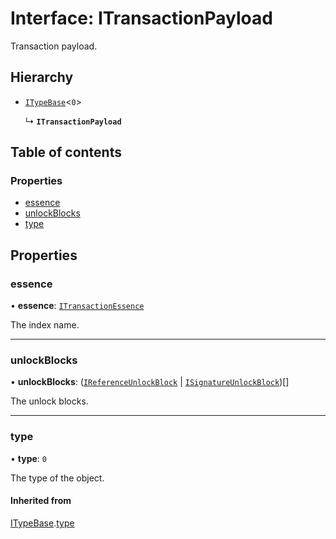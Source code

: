 # Interface: ITransactionPayload

Transaction payload.

## Hierarchy

- [`ITypeBase`](ITypeBase.md)<``0``\>

  ↳ **`ITransactionPayload`**

## Table of contents

### Properties

- [essence](ITransactionPayload.md#essence)
- [unlockBlocks](ITransactionPayload.md#unlockblocks)
- [type](ITransactionPayload.md#type)

## Properties

### essence

• **essence**: [`ITransactionEssence`](ITransactionEssence.md)

The index name.

___

### unlockBlocks

• **unlockBlocks**: ([`IReferenceUnlockBlock`](IReferenceUnlockBlock.md) \| [`ISignatureUnlockBlock`](ISignatureUnlockBlock.md))[]

The unlock blocks.

___

### type

• **type**: ``0``

The type of the object.

#### Inherited from

[ITypeBase](ITypeBase.md).[type](ITypeBase.md#type)
